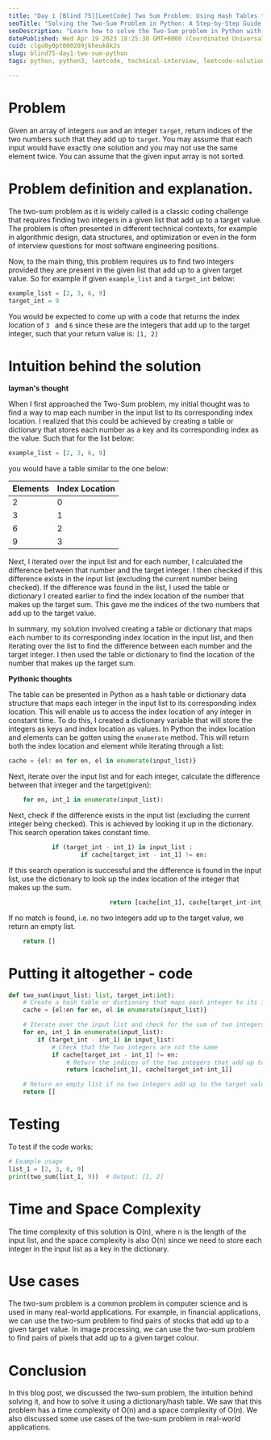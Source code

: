 ```yaml
---
title: "Day 1 [Blind 75][LeetCode] Two Sum Problem: Using Hash Tables to Find Pairs of Integers That Add Up to a Target Value"
seoTitle: "Solving the Two-Sum Problem in Python: A Step-by-Step Guide."
seoDescription: "Learn how to solve the Two-Sum problem in Python with our step-by-step guide. Efficient, scalable, and perfect for software engineering interviews."
datePublished: Wed Apr 19 2023 18:25:38 GMT+0000 (Coordinated Universal Time)
cuid: clgo0y0pt000209jkheuk8k2s
slug: blind75-day1-two-sum-python
tags: python, python3, leetcode, technical-interview, leetcode-solution

---
```


# Problem 
Given an array of integers `num`  and an integer `target`, return indices of the two numbers such that they add up to `target`.
You may assume that each input would have exactly one solution and you may not use the same element twice.
You can assume that the given input array is not sorted.

# Problem definition and explanation.
The two-sum problem as it is widely called is a classic coding challenge that requires finding two integers in a given list that add up to a target value. The problem is often presented in different technical contexts, for example in algorithmic design, data structures, and optimization or even in the form of interview questions for most software engineering positions.

Now, to the main thing, this problem requires us to find two integers provided they are present in the given list that add up to a given target value. So for example if given `example_list`  and a `target_int` below: 
```python
example_list = [2, 3, 6, 9]
target_int = 9
```
You would be expected to come up with a code that returns the index location of  `3 ` and `6` since these are the integers that add up to the target integer, such that your return value is: 
`[1, 2]`

#  Intuition behind the solution
**layman's thought**

When I first approached the Two-Sum problem, my initial thought was to find a way to map each number in the input list to its corresponding index location. I realized that this could be achieved by creating a table or dictionary that stores each number as a key and its corresponding index as the value. Such that for the list below:

```python
example_list = [2, 3, 6, 9]
```
you would have a table similar to the one below:

| Elements | Index Location |
|----------|-----------------|
| 2        | 0               |
| 3        | 1               |
| 6       | 2               |
| 9       | 3               |

Next, I iterated over the input list and for each number, I calculated the difference between that number and the target integer. I then checked if this difference exists in the input list (excluding the current number being checked). If the difference was found in the list, I used the table or dictionary I created earlier to find the index location of the number that makes up the target sum. This gave me the indices of the two numbers that add up to the target value.

In summary, my solution involved creating a table or dictionary that maps each number to its corresponding index location in the input list, and then iterating over the list to find the difference between each number and the target integer. I then used the table or dictionary to find the location of the number that makes up the target sum.

**Pythonic thoughts**

The table can be presented in Python as a hash table or dictionary data structure that maps each integer in the input list to its corresponding index location. This will enable us to access the index location of any integer in constant time. To do this, I created a dictionary variable that will store the integers as keys and index location as values. In Python the index location and elements can be gotten using the `enumerate` method. This will return both the index location and element while iterating through a list: 

```python 
cache = {el: en for en, el in enumerate(input_list)}
```
Next, iterate over the input list and for each integer, calculate the difference between that integer and the target(given):
```python
    for en, int_1 in enumerate(input_list):
```
       
Next, check if the difference exists in the input list (excluding the current integer being checked). This is achieved by looking it up in the dictionary. This search operation takes constant time. 
```python 
            if (target_int - int_1) in input_list :
                    if cache[target_int - int_1] != en:
```

If this search operation is successful and the difference is found in the input list, use the dictionary to look up the index location of the integer that makes up the sum. 

```python 
                            return [cache[int_1], cache[target_int-int_1]]
```

If no match is found, i.e. no two integers add up to the target value, we return an empty list. 
```python 
    return []
```

# Putting it altogether - code
```python
def two_sum(input_list: list, target_int:int):
    # Create a hash table or dictionary that maps each integer to its index location
    cache = {el:en for en, el in enumerate(input_list)}

    # Iterate over the input list and check for the sum of two integers that equals the target value
    for en, int_1 in enumerate(input_list):
        if (target_int - int_1) in input_list:
            # Check that the two integers are not the same
            if cache[target_int - int_1] != en:
                # Return the indices of the two integers that add up to the target value
                return [cache[int_1], cache[target_int-int_1]]

    # Return an empty list if no two integers add up to the target value
    return []

```

# Testing
To test if the code works:
```python
# Example usage
list_1 = [2, 3, 6, 9]
print(two_sum(list_1, 9))  # Output: [1, 2]
```

# Time and Space Complexity
The time complexity of this solution is O(n), where n is the length of the input list, and the space complexity is also O(n) since we need to store each integer in the input list as a key in the dictionary.

# Use cases 
The two-sum problem is a common problem in computer science and is used in many real-world applications. For example, in financial applications, we can use the two-sum problem to find pairs of stocks that add up to a given target value. In image processing, we can use the two-sum problem to find pairs of pixels that add up to a given target colour.

# Conclusion 
In this blog post, we discussed the two-sum problem, the intuition behind solving it, and how to solve it using a dictionary/hash table. We saw that this problem has a time complexity of O(n) and a space complexity of O(n). We also discussed some use cases of the two-sum problem in real-world applications.
